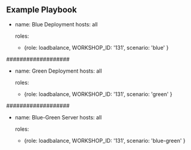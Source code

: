 Example Playbook
----------------

- name: Blue Deployment
  hosts: all
  
  roles:
    - {role: loadbalance, WORKSHOP_ID: '131', scenario: 'blue' }

###################

- name: Green Deployment
  hosts: all
  
  roles:
    - {role: loadbalance, WORKSHOP_ID: '131', scenario: 'green' }

###################
- name: Blue-Green Server
  hosts: all
  
  roles:
    - {role: loadbalance, WORKSHOP_ID: '131', scenario: 'blue-green' }
